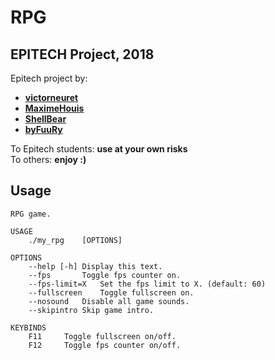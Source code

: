 # RPG
## EPITECH Project, 2018

Epitech project by:
- [**victorneuret**](https://github.com/victorneuret)
- [**MaximeHouis**](https://github.com/MaximeHouis)
- [**ShellBear**](https://github.com/ShellBear)
- [**byFuuRy**](https://github.com/byFuuRy)

To Epitech students: **use at your own risks**  
To others: **enjoy :)**

## Usage

```
RPG game.

USAGE
	./my_rpg	[OPTIONS]

OPTIONS
	--help [-h]	Display this text.
	--fps		Toggle fps counter on.
	--fps-limit=X	Set the fps limit to X. (default: 60)
	--fullscreen	Toggle fullscreen on.
	--nosound	Disable all game sounds.
	--skipintro	Skip game intro.

KEYBINDS
	F11		Toggle fullscreen on/off.
	F12		Toggle fps counter on/off.
```
